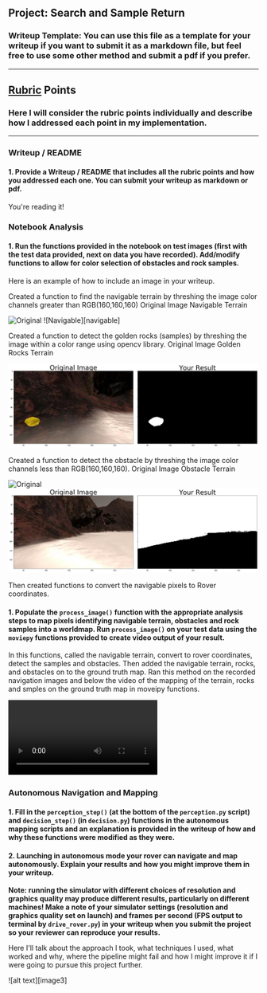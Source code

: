 ## Project: Search and Sample Return
### Writeup Template: You can use this file as a template for your writeup if you want to submit it as a markdown file, but feel free to use some other method and submit a pdf if you prefer.

---



[//]: # (Image References)

[image1]: ./misc/rover_image.jpg
[image2]: ./calibration_images/example_grid1.jpg
[obstacle]: ./obstacle.png 
[rock-sample]: ./rock-sampled-threshed.png
[output-video]: ./test_mapping.mp4

## [Rubric](https://review.udacity.com/#!/rubrics/916/view) Points
### Here I will consider the rubric points individually and describe how I addressed each point in my implementation.  

---
### Writeup / README

#### 1. Provide a Writeup / README that includes all the rubric points and how you addressed each one.  You can submit your writeup as markdown or pdf.  

You're reading it!

### Notebook Analysis
#### 1. Run the functions provided in the notebook on test images (first with the test data provided, next on data you have recorded). Add/modify functions to allow for color selection of obstacles and rock samples.
Here is an example of how to include an image in your writeup.

Created a function to find the navigable terrain by threshing the image color channels greater than  RGB(160,160,160)
Original Image               Navigable Terrain

![Original][image1]         ![Navigable][navigable]


Created a function to detect the golden rocks (samples) by threshing the image within a color range using opencv library.
Original Image               Golden Rocks Terrain

![rock sample][rock-sample]



Created a function to detect the obstacle by threshing the image color channels less than RGB(160,160,160).
Original Image               Obstacle Terrain

![Original][image1]         ![Obstacle][obstacle]

Then created functions to convert the navigable pixels to Rover coordinates.


#### 1. Populate the `process_image()` function with the appropriate analysis steps to map pixels identifying navigable terrain, obstacles and rock samples into a worldmap.  Run `process_image()` on your test data using the `moviepy` functions provided to create video output of your result. 

In this functions, called the navigable terrain, convert to rover coordinates, detect the samples and obstacles.
Then added the navigable terrain, rocks, and obstacles on to the ground truth map.
Ran this method on the recorded navigation images and below the video of the mapping of the terrain, rocks and smples on the ground truth map in moveipy functions.


![Test OutPut Video][output-video]

### Autonomous Navigation and Mapping

#### 1. Fill in the `perception_step()` (at the bottom of the `perception.py` script) and `decision_step()` (in `decision.py`) functions in the autonomous mapping scripts and an explanation is provided in the writeup of how and why these functions were modified as they were.


#### 2. Launching in autonomous mode your rover can navigate and map autonomously.  Explain your results and how you might improve them in your writeup.  

**Note: running the simulator with different choices of resolution and graphics quality may produce different results, particularly on different machines!  Make a note of your simulator settings (resolution and graphics quality set on launch) and frames per second (FPS output to terminal by `drive_rover.py`) in your writeup when you submit the project so your reviewer can reproduce your results.**

Here I'll talk about the approach I took, what techniques I used, what worked and why, where the pipeline might fail and how I might improve it if I were going to pursue this project further.  



![alt text][image3]


